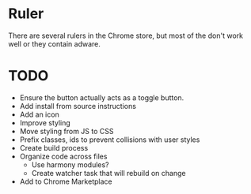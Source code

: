 # Ruler

There are several rulers in the Chrome store, but most of the don't work well or they contain adware.

# TODO
- Ensure the button actually acts as a toggle button.
- Add install from source instructions
- Add an icon
- Improve styling
- Move styling from JS to CSS
- Prefix classes, ids to prevent collisions with user styles
- Create build process
- Organize code across files
  - Use harmony modules?
  - Create watcher task that will rebuild on change
- Add to Chrome Marketplace
